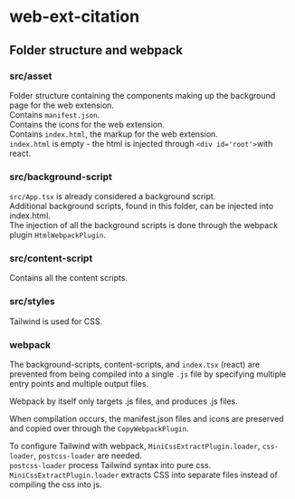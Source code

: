 # web-ext-citation

## Folder structure and webpack
### src/asset
Folder structure containing the components making up the background page for the web extension.  
Contains `manifest.json`.  
Contains the icons for the web extension.  
Contains `index.html`, the markup for the web extension.    
`index.html` is empty - the html is injected through `<div id='root'>`with react.  

### src/background-script
`src/App.tsx` is already considered a background script.  
Additional background scripts, found in this folder, can be injected into index.html.  
The injection of all the background scripts is done through the webpack plugin `HtmlWebpackPlugin`.  

### src/content-script
Contains all the content scripts. 

### src/styles
Tailwind is used for CSS.  

### webpack
The background-scripts, content-scripts, and `index.tsx` (react) are prevented from being compiled into a single `.js` file by specifying multiple entry points and multiple output files. 

Webpack by itself only targets .js files, and produces .js files.  
  
When compilation occurs, the manifest.json files and icons are preserved and copied over  through the `CopyWebpackPlugin`.
  
To configure Tailwind with webpack, `MiniCssExtractPlugin.loader`, `css-loader`, `postcss-loader` are needed.  
`postcss-loader` process Tailwind syntax into pure css.
`MiniCssExtractPlugin.loader` extracts CSS into separate files instead of compiling the css into js.
  
